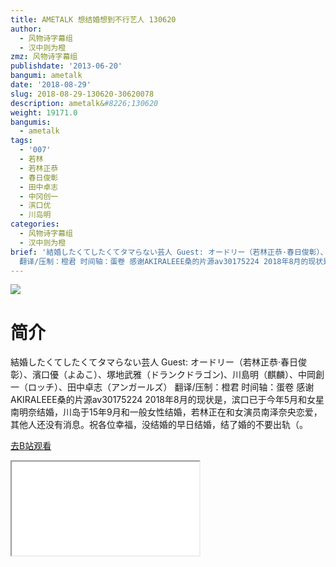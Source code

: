 ```yaml
---
title: AMETALK 想结婚想到不行艺人 130620
author:
  - 风物诗字幕组
  - 汉中则为橙
zmz: 风物诗字幕组
publishdate: '2013-06-20'
bangumi: ametalk
date: '2018-08-29'
slug: 2018-08-29-130620-30620078
description: ametalk&#8226;130620
weight: 19171.0
bangumis:
  - ametalk
tags:
  - '007'
  - 若林
  - 若林正恭
  - 春日俊彰
  - 田中卓志
  - 中冈创一
  - 滨口优
  - 川岛明
categories:
  - 风物诗字幕组
  - 汉中则为橙
brief: '結婚したくてしたくてタマらない芸人 Guest: オードリー（若林正恭·春日俊彰）、濱口優（よゐこ）、塚地武雅（ドランクドラゴン)、川島明（麒麟）、中岡創一（ロッチ）、田中卓志（アンガールズ）
  翻译/压制：橙君 时间轴：蛋卷 感谢AKIRALEEE桑的片源av30175224 2018年8月的现状是，滨口已于今年5月和女星南明奈结婚，川岛于15年9月和一般女性结婚，若林正在和女演员南泽奈央恋爱，其他人还没有消息。祝各位幸福，没结婚的早日结婚，结了婚的不要出轨（。'
---
```

![](https://i.imgur.com/I6l4Dav.jpg)
# 简介  
結婚したくてしたくてタマらない芸人
Guest: オードリー（若林正恭·春日俊彰）、濱口優（よゐこ）、塚地武雅（ドランクドラゴン)、川島明（麒麟）、中岡創一（ロッチ）、田中卓志（アンガールズ）
翻译/压制：橙君 时间轴：蛋卷
感谢AKIRALEEE桑的片源av30175224
2018年8月的现状是，滨口已于今年5月和女星南明奈结婚，川岛于15年9月和一般女性结婚，若林正在和女演员南泽奈央恋爱，其他人还没有消息。祝各位幸福，没结婚的早日结婚，结了婚的不要出轨（。  

[去B站观看](https://www.bilibili.com/video/av30620078/)
<div class ="resp-container"><iframe class="testiframe" src="//player.bilibili.com/player.html?aid=30620078"", scrolling="no", allowfullscreen="true" > </iframe></div> 
